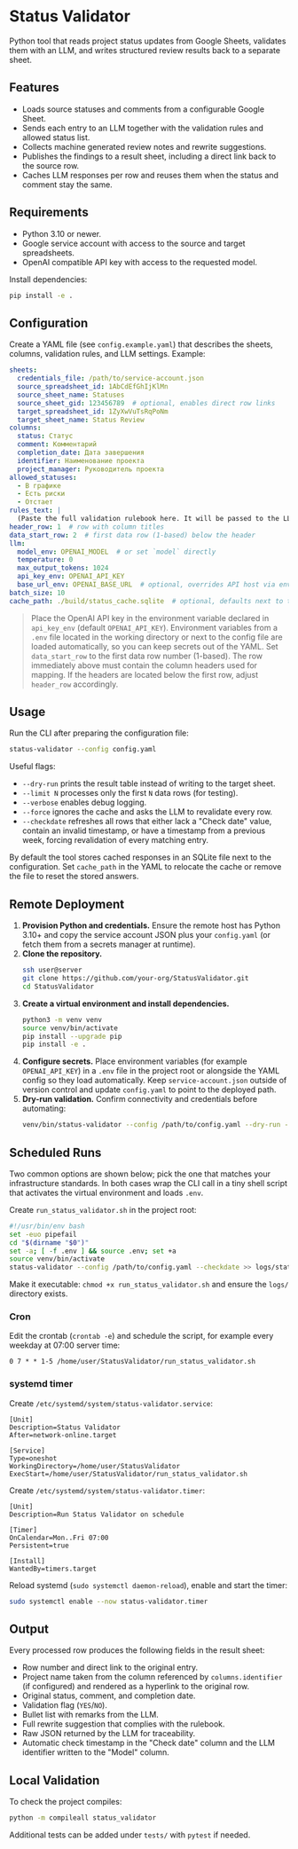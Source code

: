 # Status Validator

Python tool that reads project status updates from Google Sheets, validates them with an LLM, and writes structured review results back to a separate sheet.

## Features
- Loads source statuses and comments from a configurable Google Sheet.
- Sends each entry to an LLM together with the validation rules and allowed status list.
- Collects machine generated review notes and rewrite suggestions.
- Publishes the findings to a result sheet, including a direct link back to the source row.
- Caches LLM responses per row and reuses them when the status and comment stay the same.

## Requirements
- Python 3.10 or newer.
- Google service account with access to the source and target spreadsheets.
- OpenAI compatible API key with access to the requested model.

Install dependencies:

```bash
pip install -e .
```

## Configuration
Create a YAML file (see `config.example.yaml`) that describes the sheets, columns, validation rules, and LLM settings. Example:

```yaml
sheets:
  credentials_file: /path/to/service-account.json
  source_spreadsheet_id: 1AbCdEfGhIjKlMn
  source_sheet_name: Statuses
  source_sheet_gid: 123456789  # optional, enables direct row links
  target_spreadsheet_id: 1ZyXwVuTsRqPoNm
  target_sheet_name: Status Review
columns:
  status: Статус
  comment: Комментарий
  completion_date: Дата завершения
  identifier: Наименование проекта
  project_manager: Руководитель проекта
allowed_statuses:
  - В графике
  - Есть риски
  - Отстает
rules_text: |
  (Paste the full validation rulebook here. It will be passed to the LLM verbatim.)
header_row: 1  # row with column titles
data_start_row: 2  # first data row (1-based) below the header
llm:
  model_env: OPENAI_MODEL  # or set `model` directly
  temperature: 0
  max_output_tokens: 1024
  api_key_env: OPENAI_API_KEY
  base_url_env: OPENAI_BASE_URL  # optional, overrides API host via env variable
batch_size: 10
cache_path: ./build/status_cache.sqlite  # optional, defaults next to the config file
```

> Place the OpenAI API key in the environment variable declared in `api_key_env` (default `OPENAI_API_KEY`).
> Environment variables from a `.env` file located in the working directory or next to the config file are loaded automatically, so you can keep secrets out of the YAML.
> Set `data_start_row` to the first data row number (1-based). The row immediately above must contain the column headers used for mapping.
> If the headers are located below the first row, adjust `header_row` accordingly.

## Usage
Run the CLI after preparing the configuration file:

```bash
status-validator --config config.yaml
```

Useful flags:
- `--dry-run` prints the result table instead of writing to the target sheet.
- `--limit N` processes only the first `N` data rows (for testing).
- `--verbose` enables debug logging.
- `--force` ignores the cache and asks the LLM to revalidate every row.
- `--checkdate` refreshes all rows that either lack a "Check date" value, contain an invalid timestamp, or have a timestamp from a previous week, forcing revalidation of every matching entry.

By default the tool stores cached responses in an SQLite file next to the configuration. Set `cache_path` in the YAML to relocate the cache or remove the file to reset the stored answers.

## Remote Deployment
1. **Provision Python and credentials.** Ensure the remote host has Python 3.10+ and copy the service account JSON plus your `config.yaml` (or fetch them from a secrets manager at runtime).
2. **Clone the repository.**
   ```bash
   ssh user@server
   git clone https://github.com/your-org/StatusValidator.git
   cd StatusValidator
   ```
3. **Create a virtual environment and install dependencies.**
   ```bash
   python3 -m venv venv
   source venv/bin/activate
   pip install --upgrade pip
   pip install -e .
   ```
4. **Configure secrets.** Place environment variables (for example `OPENAI_API_KEY`) in a `.env` file in the project root or alongside the YAML config so they load automatically. Keep `service-account.json` outside of version control and update `config.yaml` to point to the deployed path.
5. **Dry-run validation.** Confirm connectivity and credentials before automating:
   ```bash
   venv/bin/status-validator --config /path/to/config.yaml --dry-run --limit 5
   ```

## Scheduled Runs
Two common options are shown below; pick the one that matches your infrastructure standards. In both cases wrap the CLI call in a tiny shell script that activates the virtual environment and loads `.env`.

Create `run_status_validator.sh` in the project root:

```bash
#!/usr/bin/env bash
set -euo pipefail
cd "$(dirname "$0")"
set -a; [ -f .env ] && source .env; set +a
source venv/bin/activate
status-validator --config /path/to/config.yaml --checkdate >> logs/status-validator.log 2>&1
```

Make it executable: `chmod +x run_status_validator.sh` and ensure the `logs/` directory exists.

### Cron
Edit the crontab (`crontab -e`) and schedule the script, for example every weekday at 07:00 server time:

```
0 7 * * 1-5 /home/user/StatusValidator/run_status_validator.sh
```

### systemd timer
Create `/etc/systemd/system/status-validator.service`:

```
[Unit]
Description=Status Validator
After=network-online.target

[Service]
Type=oneshot
WorkingDirectory=/home/user/StatusValidator
ExecStart=/home/user/StatusValidator/run_status_validator.sh
```

Create `/etc/systemd/system/status-validator.timer`:

```
[Unit]
Description=Run Status Validator on schedule

[Timer]
OnCalendar=Mon..Fri 07:00
Persistent=true

[Install]
WantedBy=timers.target
```

Reload systemd (`sudo systemctl daemon-reload`), enable and start the timer:

```bash
sudo systemctl enable --now status-validator.timer
```

## Output
Every processed row produces the following fields in the result sheet:
- Row number and direct link to the original entry.
- Project name taken from the column referenced by `columns.identifier` (if configured) and rendered as a hyperlink to the original row.
- Original status, comment, and completion date.
- Validation flag (`YES`/`NO`).
- Bullet list with remarks from the LLM.
- Full rewrite suggestion that complies with the rulebook.
- Raw JSON returned by the LLM for traceability.
- Automatic check timestamp in the "Check date" column and the LLM identifier written to the "Model" column.

## Local Validation
To check the project compiles:

```bash
python -m compileall status_validator
```

Additional tests can be added under `tests/` with `pytest` if needed.
